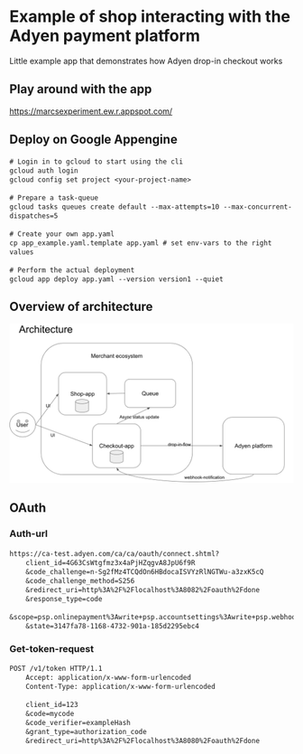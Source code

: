 # Example of shop interacting with the Adyen payment platform

Little example app that demonstrates how Adyen drop-in checkout works

## Play around with the app

https://marcsexperiment.ew.r.appspot.com/


## Deploy on Google Appengine

    # Login in to gcloud to start using the cli
    gcloud auth login 
    gcloud config set project <your-project-name>   
    
    # Prepare a task-queue
    gcloud tasks queues create default --max-attempts=10 --max-concurrent-dispatches=5
    
    # Create your own app.yaml
    cp app_example.yaml.template app.yaml # set env-vars to the right values
    
    # Perform the actual deployment
    gcloud app deploy app.yaml --version version1 --quiet

## Overview of architecture

![alt text](./docs/adyen_shop_architecture.png)

## OAuth

### Auth-url

    https://ca-test.adyen.com/ca/ca/oauth/connect.shtml?
        client_id=4G63CsWtgfmz3x4aPjHZqgvA8JpU6f9R
        &code_challenge=n-Sg2fMz4TCQdOn6HBdocaISVYzRlNGTWu-a3zxK5cQ
        &code_challenge_method=S256
        &redirect_uri=http%3A%2F%2Flocalhost%3A8082%2Foauth%2Fdone
        &response_type=code
        &scope=psp.onlinepayment%3Awrite+psp.accountsettings%3Awrite+psp.webhook%3Awrite
        &state=3147fa78-1168-4732-901a-185d2295ebc4

### Get-token-request

    POST /v1/token HTTP/1.1
        Accept: application/x-www-form-urlencoded
        Content-Type: application/x-www-form-urlencoded

        client_id=123
        &code=mycode
        &code_verifier=exampleHash
        &grant_type=authorization_code
        &redirect_uri=http%3A%2F%2Flocalhost%3A8080%2Foauth%2Fdone




